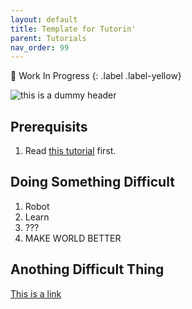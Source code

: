 ```yaml
---
layout: default
title: Template for Tutorin'
parent: Tutorials
nav_order: 99 
---
```

🚧 Work In Progress
{: .label .label-yellow}

![this is a dummy header](https://linkedinheaders.com/wp-content/uploads/2018/02/mountain-header.jpg)

## Prerequisits

1. Read [this tutorial](./creating_a_new_tutorial.md) first.

## Doing Something Difficult

1. Robot
2. Learn
3. ???
4. MAKE WORLD BETTER 

## Anothing Difficult Thing

[This is a link](https://uwrobotlearning.github.io)
